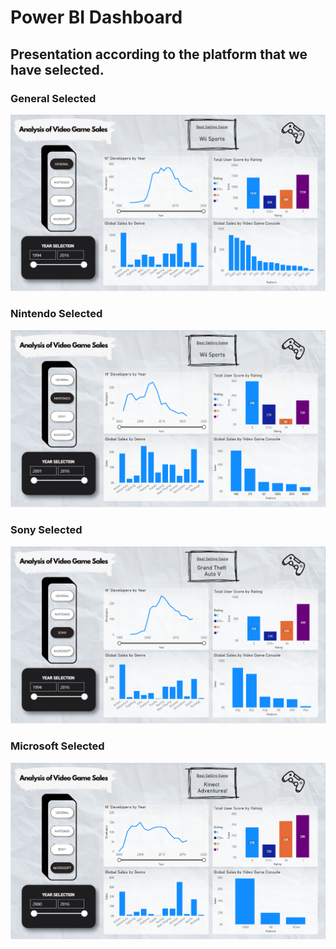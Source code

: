 # Power BI Dashboard
## Presentation according to the platform that we have selected.

### General Selected

![Sample Power BI Shape Template](https://github.com/lloriz/RaulLloriz_Portfolio/blob/main/Videogame_Data_Cleaning_and_Visual%5BPYTHON%20%26%20POWER%20BI%5D/capturas/captura%20general.PNG)

### Nintendo Selected

![Sample Power BI Shape Template](https://github.com/lloriz/RaulLloriz_Portfolio/blob/main/Videogame_Data_Cleaning_and_Visual%5BPYTHON%20%26%20POWER%20BI%5D/capturas/captura%20nintendo.PNG)

### Sony Selected

![Sample Power BI Shape Template](https://github.com/lloriz/RaulLloriz_Portfolio/blob/main/Videogame_Data_Cleaning_and_Visual%5BPYTHON%20%26%20POWER%20BI%5D/capturas/captura%20sony.PNG)

### Microsoft Selected

![Sample Power BI Shape Template](https://github.com/lloriz/RaulLloriz_Portfolio/blob/main/Videogame_Data_Cleaning_and_Visual%5BPYTHON%20%26%20POWER%20BI%5D/capturas/captura%20microsoft.PNG)

